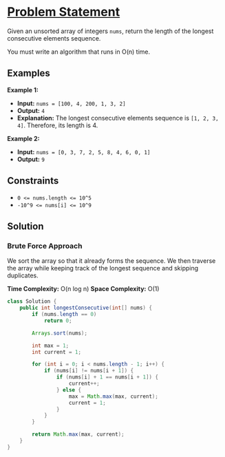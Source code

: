 # [Problem Statement](https://leetcode.com/problems/longest-consecutive-sequence/)

Given an unsorted array of integers `nums`, return the length of the longest consecutive elements sequence.

You must write an algorithm that runs in O(n) time.

## Examples

**Example 1:**

- **Input:** `nums = [100, 4, 200, 1, 3, 2]`
- **Output:** `4`
- **Explanation:** The longest consecutive elements sequence is `[1, 2, 3, 4]`. Therefore, its length is 4.

**Example 2:**

- **Input:** `nums = [0, 3, 7, 2, 5, 8, 4, 6, 0, 1]`
- **Output:** `9`

## Constraints

- `0 <= nums.length <= 10^5`
- `-10^9 <= nums[i] <= 10^9`

## Solution

### Brute Force Approach

We sort the array so that it already forms the sequence. We then traverse the array while keeping track of the longest sequence and skipping duplicates.

**Time Complexity:** O(n log n) 
**Space Complexity:** O(1) 
```java
class Solution {
    public int longestConsecutive(int[] nums) {
        if (nums.length == 0) 
            return 0;

        Arrays.sort(nums);

        int max = 1;
        int current = 1;

        for (int i = 0; i < nums.length - 1; i++) {
            if (nums[i] != nums[i + 1]) {
                if (nums[i] + 1 == nums[i + 1]) {
                    current++;
                } else {
                    max = Math.max(max, current);
                    current = 1;
                }
            }
        }

        return Math.max(max, current);
    }
}
```
